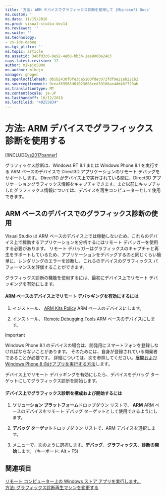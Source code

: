 ```yaml
---
title: '方法: ARM デバイスでグラフィックス診断を使用して |Microsoft Docs'
ms.custom: ''
ms.date: 11/15/2016
ms.prod: visual-studio-dev14
ms.reviewer: ''
ms.suite: ''
ms.technology:
- vs-ide-debug
ms.tgt_pltfrm: ''
ms.topic: article
ms.assetid: 346fd3c0-9e92-4ab8-bb3b-1aa9000a2483
caps.latest.revision: 12
author: mikejo5000
ms.author: mikejo
manager: ghogen
ms.openlocfilehash: 0b5b2430f0fe3ca5100fdec072fdf9e21eb221b2
ms.sourcegitcommit: 9ceaf69568d61023868ced59108ae4dd46f720ab
ms.translationtype: MT
ms.contentlocale: ja-JP
ms.lasthandoff: 10/12/2018
ms.locfileid: "49255834"
---
```

# <a name="how-to-use-graphics-diagnostics-with-an-arm-device"></a>方法: ARM デバイスでグラフィックス診断を使用する
[!INCLUDE[vs2017banner](../includes/vs2017banner.md)]

グラフィックス診断は、Windows RT 8.1 または Windows Phone 8.1 を実行する ARM ベースのデバイスで Direct3D アプリケーションのリモート デバッグをサポートします。 Direct3D がデバイス上で実行されている間に、Direct3D アプリケーショングラフィックス情報をキャプチャできます。また以前にキャプチャしたグラフィックス情報については、デバイスを再生コンピューターとして使用できます。  
  
## <a name="using-graphics-diagnostics-with-an-arm-based-device"></a>ARM ベースのデバイスでのグラフィックス診断の使用  
 Visual Studio は ARM ベースのデバイス上では稼動しないため、これらのデバイス上で稼動するアプリケーションを分析するにはリモート デバッガーを使用する必要があります。 リモート デバッガーはグラフィックスのキャプチャと再生をサポートしているため、アプリケーションをデバッグするのと同じくらい簡単に、レンダリングのエラーを診断し、これらのデバイスのグラフィックス パフォーマンスを評価することができます。  
  
 グラフィックス診断の機能を使用するには、最初にデバイス上でリモート デバッギングを有効にします。  
  
#### <a name="to-enable-remote-debugging-on-your-arm-based-device"></a>ARM ベースのデバイス上でリモート デバッギングを有効にするには  
  
1.  インストール、 [ARM Kits Policy](http://msdn.microsoft.com/windows/desktop/dn469188) ARM ベースのデバイスにします。  
  
2.  インストール、 [Remote Debugging Tools](http://go.microsoft.com/fwlink/?LinkId=393086) ARM ベースのデバイスにします。  
  
> [!IMPORTANT]
>  Windows Phone 8.1 のデバイスの場合は、開発用にスマートフォンを登録しなければならないことがあります。 そのためには、自身が登録されている開発者であることが必要です。 詳細については、次を参照してください。[展開および Windows Phone 8 向けアプリを実行する方法](http://msdn.microsoft.com/library/windowsphone/develop/ff402565.aspx)します。  
  
 デバイス上でリモート デバッギングを有効にしたら、デバイスをデバッグ ターゲットにしてグラフィックス診断を開始します。  
  
#### <a name="to-configure-and-start-graphics-diagnostics-on-your-device"></a>デバイス上でグラフィックス診断を構成および開始するには  
  
1.  **ソリューション プラットフォーム**ドロップダウン リストで、 **ARM** ARM ベースのデバイスをリモート デバッグ ターゲットとして使用できるようにします。  
  
2.  **デバッグ ターゲット**ドロップダウン リストで、ARM デバイスを選択します。  
  
3.  メニューで、次のように選択します。**デバッグ**、**グラフィックス**、**診断の開始**します。 (キーボード: Alt + F5)  
  
## <a name="see-also"></a>関連項目  
 [リモート コンピューター上の Windows ストア アプリを実行します。](../debugger/run-windows-store-apps-on-a-remote-machine.md)   
 [方法: グラフィックス診断再生マシンを変更する](../debugger/how-to-change-the-graphics-diagnostics-playback-machine.md)




